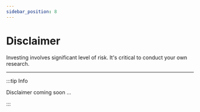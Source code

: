 ```yaml
---
sidebar_position: 8
---
```


# Disclaimer

Investing involves significant level of risk. It's critical to conduct your own research.

---

:::tip Info

Disclaimer coming soon ...

:::
